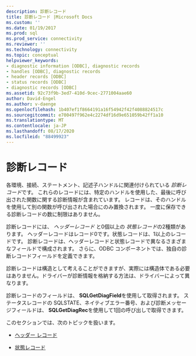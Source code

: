 ```yaml
---
description: 診断レコード
title: 診断レコード |Microsoft Docs
ms.custom: ''
ms.date: 01/19/2017
ms.prod: sql
ms.prod_service: connectivity
ms.reviewer: ''
ms.technology: connectivity
ms.topic: conceptual
helpviewer_keywords:
- diagnostic information [ODBC], diagnostic records
- handles [ODBC], diagnostic records
- header records [ODBC]
- status records [ODBC]
- diagnostic records [ODBC]
ms.assetid: 92c73f9b-3ed7-410d-9cec-2771004aae60
author: David-Engel
ms.author: v-daenge
ms.openlocfilehash: 1b407ef1f8664191a16f54942f42f4088824517c
ms.sourcegitcommit: e700497f962e4c2274df16d9e651059b42ff1a10
ms.translationtype: MT
ms.contentlocale: ja-JP
ms.lasthandoff: 08/17/2020
ms.locfileid: "88499923"
---
```

# <a name="diagnostic-records"></a>診断レコード
各環境、接続、ステートメント、記述子ハンドルに関連付けられている *診断レコード*です。 これらのレコードには、特定のハンドルを使用した、最後に呼び出された関数に関する診断情報が含まれています。 レコードは、そのハンドルを使用して別の関数が呼び出された場合にのみ置換されます。 一度に保存できる診断レコードの数に制限はありません。  
  
 診断レコードには、 *ヘッダーレコード* と0個以上の *状態レコード*の2種類があります。 ヘッダーレコードはレコード0です。状態レコードは、1以上のレコードです。 診断レコードは、ヘッダーレコードと状態レコードで異なるさまざまなフィールドで構成されます。 さらに、ODBC コンポーネントでは、独自の診断レコードフィールドを定義できます。  
  
 診断レコードは構造として考えることができますが、実際には構造体である必要はありません。ドライバーが診断情報を格納する方法は、ドライバーによって異なります。  
  
 診断レコードのフィールドは、 **SQLGetDiagField**を使用して取得されます。 ステータスレコードの SQLSTATE、ネイティブエラー番号、および診断メッセージフィールドは、 **SQLGetDiagRec**を使用して1回の呼び出しで取得できます。  
  
 このセクションでは、次のトピックを扱います。  
  
-   [ヘッダー レコード](../../../odbc/reference/develop-app/header-record.md)  
  
-   [状態レコード](../../../odbc/reference/develop-app/status-records.md)
